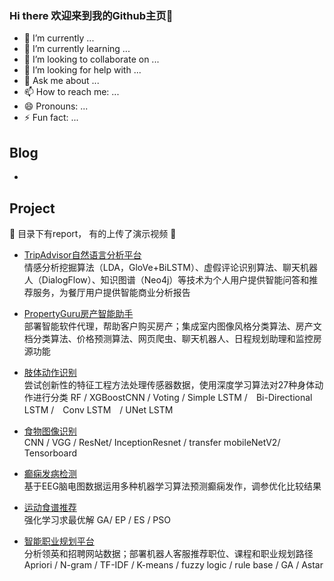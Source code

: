 ### Hi there 欢迎来到我的Github主页👋

- 🔭 I’m currently ...
- 🌱 I’m currently learning ...
- 👯 I’m looking to collaborate on ...
- 🤔 I’m looking for help with ...
- 💬 Ask me about ...
- 📫 How to reach me: ...
- 😄 Pronouns: ...
- ⚡ Fun fact: ...


## Blog

- 

## Project 

🤔 目录下有report， 有的上传了演示视频 🤔

- [TripAdvisor自然语言分析平台](https://github.com/toweliewang/PLP-2020-03-31-GRP7-Restaurant-Analysis-Platform) <br/>情感分析挖掘算法（LDA，GloVe+BiLSTM）、虚假评论识别算法、聊天机器人（DialogFlow）、知识图谱（Neo4j）等技术为个人用户提供智能问答和推荐服务，为餐厅用户提供智能商业分析报告

- [PropertyGuru房产智能助手](https://github.com/toweliewang/ISA-IPA-2019-11-1-PropertyHunterIntelligentAgent-CA1)<br/>部署智能软件代理，帮助客户购买房产；集成室内图像风格分类算法、房产文档分类算法、价格预测算法、网页爬虫、聊天机器人、日程规划助理和监控房源功能

- [肢体动作识别](https://github.com/toweliewang/PRS-ISSM-2019-09-30-IS1FT-GRP-HumanActionRecognition-CA3)<br/>尝试创新性的特征工程方法处理传感器数据，使用深度学习算法对27种身体动作进行分类 RF / XGBoostCNN / Voting / Simple LSTM /　Bi-Directional LSTM /　Conv LSTM　/ UNet LSTM

- [食物图像识别](https://github.com/toweliewang/PRS-PRMLS-2019-08-31-IS1FT-GRP-FoodImageClassification-CA2)<br/>CNN / VGG / ResNet/ InceptionResnet / transfer mobileNetV2/ Tensorboard

- [癫痫发病检测](https://github.com/toweliewang/PRS-PSUPR-2019-08-31-IS1FT-GRP-EpilepsyClassification-CA1)<br/> 基于EEG脑电图数据运用多种机器学习算法预测癫痫发作，调参优化比较结果

- [运动食谱推荐](https://github.com/toweliewang/ISA-SLS-2019-11-15-FoodWorkoutRecommentation-CA2)<br/> 强化学习求最优解 GA/ EP / ES / PSO

- [智能职业规划平台](https://github.com/toweliewang/IRS-CS-2019-07-29-IS1FT-GRP-Team10-Personal-Career-Manager-Software-Agent)<br/>分析领英和招聘网站数据；部署机器人客服推荐职位、课程和职业规划路径 Apriori / N-gram / TF-IDF / K-means / fuzzy logic / rule base / GA / Astar



